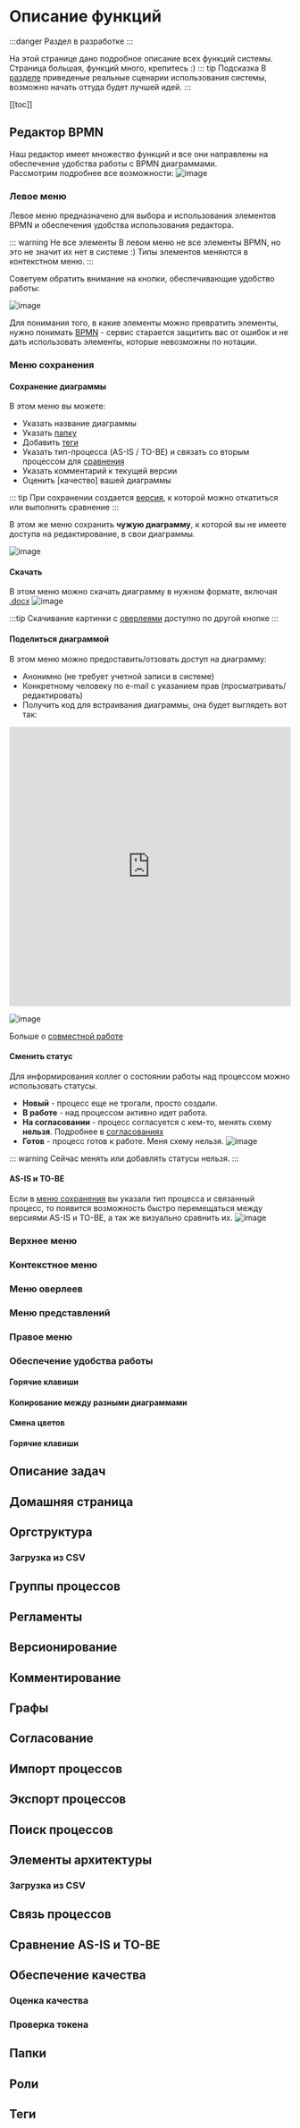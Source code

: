 # Описание функций

:::danger
Раздел в разработке
:::

На этой странице дано подробное описание всех функций системы. Страница большая, функций много, крепитесь :)
::: tip Подсказка
В [разделе](../real-life-scenarios/) приведеные реальные сценарии использования системы, возможно начать оттуда будет лучшей идей.
:::

[[toc]]
## Редактор BPMN
Наш редактор имеет множество функций и все они направлены на обеспечение удобства работы с BPMN диаграммами.  
Рассмотрим подробнее все возможности:
![image](bpmn-modeler.png)




### Левое меню
Левое меню предназначено для выбора и использования элементов BPMN и обеспечения удобства использования редактора.

::: warning Не все элементы
В левом меню не все элементы BPMN, но это не значит их нет в системе :) Типы элементов меняются в контекстном меню.
::: 

Советуем обратить внимание на кнопки, обеспечивающие удобство работы:  

![image](left-menu.gif)

Для понимания того, в какие элементы можно превратить элементы, нужно понимать [BPMN](/bpmn/) - сервис старается защитить вас от ошибок и не дать использовать элементы, которые невозможны по нотации. 

### Меню сохранения
#### Сохранение диаграммы
В этом меню вы можете:
 - Указать название диаграммы
 - Указать [папку](#папки)
 - Добавить [теги](#теги)
 - Указать тип-процесса (AS-IS / TO-BE) и связать со вторым процессом для [сравнения](#сравнение-as-is-и-to-be)
 - Указать комментарий к текущей версии
 - Оценить [качество] вашей диаграммы

::: tip 
При сохранении создается [версия](#версионирование), к которой можно откатиться или выполнить сравнение
:::

В этом же меню сохранить **чужую диаграмму**, к которой вы не имеете доступа на редактирование, в свои диаграммы.

 ![image](save-menu.png)

#### Скачать
В этом меню можно скачать диаграмму в нужном формате, включая [.docx](#регламенты) 
 ![image](download-menu.png)

 :::tip 
 Скачивание картинки с [оверлеями](#меню-оверлеев) доступно по другой кнопке
 :::

#### Поделиться диаграммой
В этом меню можно предоставить/отзовать доступ на диаграмму:
 - Анонимно (не требует учетной записи в системе)
 - Конкретному человеку по e-mail с указанием прав (просматривать/редактировать)
 - Получить код для встраивания диаграммы, она будет выглядеть вот так:
 <iframe src="https://stormbpmn.com/app/diagram/0855ae10-6ef8-4a23-9df0-f7d6cef12722?embedded=true" style="border:1px #f2f2f2 none;" name="extAdmin" scrolling="yes" frameborder="1"  height="500" width="100%" allowfullscreen></iframe>

 ![image](share-diagram.png)

Больше о [совместной работе](../team-work/)


#### Сменить статус
Для информирования коллег о состоянии работы над процессом можно использовать статусы.
 - __Новый__ - процесс еще не трогали, просто создали.
 - __В работе__ - над процессом активно идет работа.
 - __На согласовании__ - процесс согласуется с кем-то, менять схему __нельзя__. Подробнее в [согласованиях](#согласование)
 - __Готов__ - процесс готов к работе. Меня схему нельзя.
 ![image](change-status.png)

::: warning 
Сейчас менять или добавлять статусы нельзя.
:::
#### AS-IS и TO-BE
Если в [меню сохранения](#меню-сохранения) вы указали тип процесса и связанный процесс, то появится возможность быстро перемещаться между версиями AS-IS и TO-BE, а так же визуально сравнить их.
 ![image](as-is-to-be.png)




### Верхнее меню

### Контекстное меню
### Меню оверлеев
### Меню представлений
### Правое меню


### Обеспечение удобства работы
#### Горячие клавиши
#### Копирование между разными диаграммами
#### Смена цветов
#### Горячие клавиши



## Описание задач


## Домашняя страница
## Оргструктура
### Загрузка из CSV

## Группы процессов
## Регламенты

## Версионирование

## Комментирование

## Графы

## Согласование


## Импорт процессов

## Экспорт процессов


## Поиск процессов

## Элементы архитектуры
### Загрузка из CSV


## Связь процессов
## Сравнение AS-IS и TO-BE

## Обеспечение качества
### Оценка качества
### Проверка токена

## Папки
## Роли
## Теги
